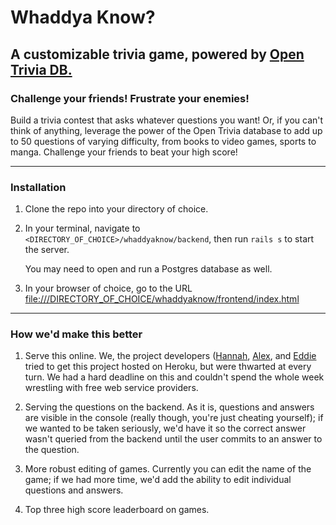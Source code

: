 # Whaddya Know?
## A customizable trivia game, powered by [Open Trivia DB.](https://opentdb.com/)

### Challenge your friends! Frustrate your enemies!
 
Build a trivia contest that asks whatever questions you want! Or, if you can't think of anything, leverage the power of the Open Trivia database to add up to 50 questions of varying difficulty, from books to video games, sports to manga. Challenge your friends to beat your high score!

---

### Installation

1. Clone the repo into your directory of choice. 

2. In your terminal, navigate to `<DIRECTORY_OF_CHOICE>/whaddyaknow/backend`, then run `rails s` to start the server.

   You may need to open and run a Postgres database as well.
   
3. In your browser of choice, go to the URL <file:///DIRECTORY_OF_CHOICE/whaddyaknow/frontend/index.html>

---

### How we'd make this better

1. Serve this online. We, the project developers ([Hannah](https://github.com/ch0mper), [Alex](https://github.com/AHCarl), and [Eddie](https://github.com/no-relation) tried to get this project hosted on Heroku, but were thwarted at every turn. We had a hard deadline on this and couldn't spend the whole week wrestling with free web service providers.

2. Serving the questions on the backend. As it is, questions and answers are visible in the console (really though, you're just cheating yourself); if we wanted to be taken seriously, we'd have it so the correct answer wasn't queried from the backend until the user commits to an answer to the question. 

3. More robust editing of games. Currently you can edit the name of the game; if we had more time, we'd add the ability to edit individual questions and answers.

4. Top three high score leaderboard on games.

<!-- # whaddyaknow

#MVP
* visitor can create games consisting of up to 30 questions
  * visitor can create own questions
  * additional questions can be pulled from [https://opentdb.com/api_config.php]
    * visitor can configure parameters (category, true/false or multiple choice, etc.)
  * individual games keep record of number of attempts, high score, and average score
  * visitor can edit or remove questions on any game
    * editing a game resets attempts, high score, and average score (obvs.)

* backend on Rails
  * Model: Game has title, high score, average score, number of attempts, has_many Questions
  * Model: Question has content, correct answer, incorrect answer(s), belongs_to Game
  
* frontend
  * a form for a new game will have a title, number of questions, and the visitor will be able to add as many question/answer fields they want up to the question limit they select.
     * if the number of questions they add is less than the number of questions they want to have, the Opentdb API is queried
      * visitor will be able to limit the questions by category (checkboxes), difficulty (also checkboxes) or type (true/false or multiple choice) (also checkboxes)

# sooo extra
 * CSS styling (NES CSS?)
 * sound effects
 * weighted scoring (more points for more difficult questions)
 * user can request multiple question categories from API-->
